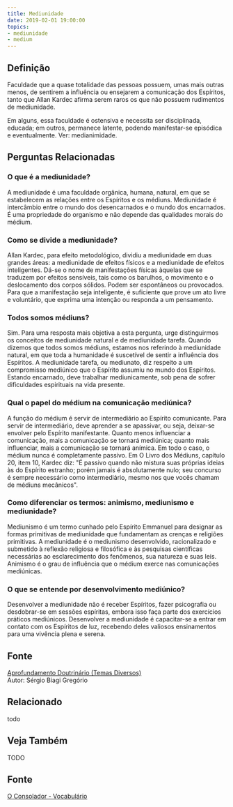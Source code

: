 ```yaml
---
title: Mediunidade
date: 2019-02-01 19:00:00
topics:
- mediunidade
- medium
---
```


## Definição
Faculdade que a quase totalidade das pessoas possuem, umas mais outras menos, de
sentirem a influência ou ensejarem a comunicação dos Espíritos, tanto que Allan
Kardec afirma serem raros os que não possuem rudimentos de mediunidade.

Em alguns, essa faculdade é ostensiva e necessita ser disciplinada, educada; em
outros, permanece latente, podendo manifestar-se episódica e eventualmente. Ver:
medianimidade.


## Perguntas Relacionadas

### O que é a mediunidade?
A mediunidade é uma faculdade orgânica, humana, natural, em que se
estabelecem as relações entre os Espíritos e os médiuns. Mediunidade é
intercâmbio entre o mundo dos desencarnados e o mundo dos encarnados. É
uma propriedade do organismo e não depende das qualidades morais do
médium.

### Como se divide a mediunidade?
Allan Kardec, para efeito metodológico, dividiu a mediunidade em duas
grandes áreas: a mediunidade de efeitos físicos e a mediunidade de
efeitos inteligentes. Dá-se o nome de manifestações físicas
àquelas que se traduzem por efeitos sensíveis, tais como os barulhos, o
movimento e o deslocamento dos corpos sólidos. Podem ser espontâneos ou
provocados. Para que a manifestação seja inteligente, é suficiente que
prove um ato livre e voluntário, que exprima uma intenção ou responda a
um pensamento.

### Todos somos médiuns?
Sim. Para uma resposta mais objetiva a esta pergunta, urge distinguirmos
os conceitos de mediunidade natural e de mediunidade tarefa. Quando
dizemos que todos somos médiuns, estamos nos referindo à mediunidade
natural, em que toda a humanidade é suscetível de sentir a influência
dos Espíritos. A mediunidade tarefa, ou mediunato, diz respeito a um
compromisso mediúnico que o Espírito assumiu no mundo dos Espíritos.
Estando encarnado, deve trabalhar mediunicamente, sob pena de sofrer
dificuldades espirituais na vida presente.

### Qual o papel do médium na comunicação mediúnica?
A função do médium é servir de intermediário ao Espírito comunicante.
Para servir de intermediário, deve aprender a se apassivar, ou seja,
deixar-se envolver pelo Espírito manifestante. Quanto menos influenciar
a comunicação, mais a comunicação se tornará mediúnica; quanto mais
influenciar, mais a comunicação se tornará anímica. Em todo o caso, o
médium nunca é completamente passivo. Em O Livro dos Médiuns, capítulo
20, item 10, Kardec diz: "É passivo quando não mistura suas próprias
ideias às do Espírito estranho; porém jamais é absolutamente nulo; seu
concurso é sempre necessário como intermediário, mesmo nos que vocês
chamam de médiuns mecânicos".

### Como diferenciar os termos: animismo, mediunismo e mediunidade?
Mediunismo é um termo cunhado pelo Espírito Emmanuel para designar as
formas primitivas de mediunidade que fundamentam as crenças e religiões
primitivas. A mediunidade é o mediunismo desenvolvido, racionalizado e
submetido à reflexão religiosa e filosófica e às pesquisas científicas
necessárias ao esclarecimento dos fenômenos, sua natureza e suas leis.
Animismo é o grau de influência que o médium exerce nas comunicações
mediúnicas.

### O que se entende por desenvolvimento mediúnico?
Desenvolver a mediunidade não é receber Espíritos, fazer psicografia ou
desdobrar-se em sessões espíritas, embora isso faça parte dos exercícios
práticos mediúnicos. Desenvolver a mediunidade é capacitar-se a entrar
em contato com os Espíritos de luz, recebendo deles valiosos
ensinamentos para uma vivência plena e serena.


## Fonte
[Aprofundamento Doutrinário (Temas Diversos)](https://sites.google.com/view/aprofundamentodoutrinario/mediunidade)  
Autor: Sérgio Biagi Gregório





## Relacionado
todo

## Veja Também
TODO

## Fonte
[O Consolador - Vocabulário](http://www.oconsolador.com.br/linkfixo/vocabulario/principal.html)
